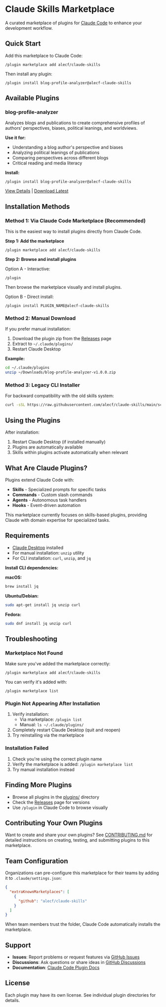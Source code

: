 # Claude Skills Marketplace

A curated marketplace of plugins for [Claude Code](https://claude.com/claude-code) to enhance your development workflow.

## Quick Start

Add this marketplace to Claude Code:

```
/plugin marketplace add alecf/claude-skills
```

Then install any plugin:

```
/plugin install blog-profile-analyzer@alecf-claude-skills
```

## Available Plugins

### blog-profile-analyzer

Analyzes blogs and publications to create comprehensive profiles of authors' perspectives, biases, political leanings, and worldviews.

**Use it for:**
- Understanding a blog author's perspective and biases
- Analyzing political leanings of publications
- Comparing perspectives across different blogs
- Critical reading and media literacy

**Install:**
```
/plugin install blog-profile-analyzer@alecf-claude-skills
```

[View Details](plugins/blog-profile-analyzer/README.md) | [Download Latest](https://github.com/alecf/claude-skills/releases/latest/download/blog-profile-analyzer-latest.zip)

## Installation Methods

### Method 1: Via Claude Code Marketplace (Recommended)

This is the easiest way to install plugins directly from Claude Code.

**Step 1: Add the marketplace**
```
/plugin marketplace add alecf/claude-skills
```

**Step 2: Browse and install plugins**

Option A - Interactive:
```
/plugin
```
Then browse the marketplace visually and install plugins.

Option B - Direct install:
```
/plugin install PLUGIN_NAME@alecf-claude-skills
```

### Method 2: Manual Download

If you prefer manual installation:

1. Download the plugin zip from the [Releases](https://github.com/alecf/claude-skills/releases) page
2. Extract to `~/.claude/plugins/`
3. Restart Claude Desktop

**Example:**
```bash
cd ~/.claude/plugins
unzip ~/Downloads/blog-profile-analyzer-v1.0.0.zip
```

### Method 3: Legacy CLI Installer

For backward compatibility with the old skills system:

```bash
curl -sSL https://raw.githubusercontent.com/alecf/claude-skills/main/scripts/install.sh | bash -s PLUGIN_NAME
```

## Using the Plugins

After installation:
1. Restart Claude Desktop (if installed manually)
2. Plugins are automatically available
3. Skills within plugins activate automatically when relevant

## What Are Claude Plugins?

Plugins extend Claude Code with:

- **Skills** - Specialized prompts for specific tasks
- **Commands** - Custom slash commands
- **Agents** - Autonomous task handlers
- **Hooks** - Event-driven automation

This marketplace currently focuses on skills-based plugins, providing Claude with domain expertise for specialized tasks.

## Requirements

- [Claude Desktop](https://claude.com/claude-code) installed
- For manual installation: `unzip` utility
- For CLI installation: `curl`, `unzip`, and `jq`

**Install CLI dependencies:**

**macOS:**
```bash
brew install jq
```

**Ubuntu/Debian:**
```bash
sudo apt-get install jq unzip curl
```

**Fedora:**
```bash
sudo dnf install jq unzip curl
```

## Troubleshooting

### Marketplace Not Found

Make sure you've added the marketplace correctly:
```
/plugin marketplace add alecf/claude-skills
```

You can verify it's added with:
```
/plugin marketplace list
```

### Plugin Not Appearing After Installation

1. Verify installation:
   - Via marketplace: `/plugin list`
   - Manual: `ls ~/.claude/plugins/`
2. Completely restart Claude Desktop (quit and reopen)
3. Try reinstalling via the marketplace

### Installation Failed

1. Check you're using the correct plugin name
2. Verify the marketplace is added: `/plugin marketplace list`
3. Try manual installation instead

## Finding More Plugins

- Browse all plugins in the [plugins/](plugins/) directory
- Check the [Releases](https://github.com/alecf/claude-skills/releases) page for versions
- Use `/plugin` in Claude Code to browse visually

## Contributing Your Own Plugins

Want to create and share your own plugins? See [CONTRIBUTING.md](CONTRIBUTING.md) for detailed instructions on creating, testing, and submitting plugins to this marketplace.

## Team Configuration

Organizations can pre-configure this marketplace for their teams by adding it to `.claude/settings.json`:

```json
{
  "extraKnownMarketplaces": [
    {
      "github": "alecf/claude-skills"
    }
  ]
}
```

When team members trust the folder, Claude Code automatically installs the marketplace.

## Support

- **Issues**: Report problems or request features via [GitHub Issues](https://github.com/alecf/claude-skills/issues)
- **Discussions**: Ask questions or share ideas in [GitHub Discussions](https://github.com/alecf/claude-skills/discussions)
- **Documentation**: [Claude Code Plugin Docs](https://docs.claude.com/en/docs/claude-code/plugins)

## License

Each plugin may have its own license. See individual plugin directories for details.
